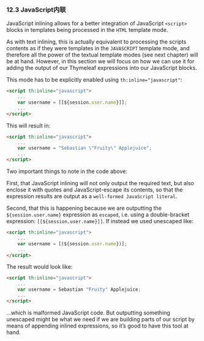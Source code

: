 ### 12.3 JavaScript内联

JavaScript inlining allows for a better integration of JavaScript `<script>` blocks in templates being processed in the `HTML` template mode.

As with text inlining, this is actually equivalent to processing the scripts contents as if they were templates in the `JAVASCRIPT` template mode, and therefore all the power of the textual template modes (see next chapter) will be at hand. However, in this section we will focus on how we can use it for adding the output of our Thymeleaf expressions into our JavaScript blocks.

This mode has to be explicitly enabled using `th:inline="javascript"`:
```html
<script th:inline="javascript">
    ...
    var username = [[${session.user.name}]];
    ...
</script>
```
This will result in:
```html
<script th:inline="javascript">
    ...
    var username = "Sebastian \"Fruity\" Applejuice";
    ...
</script>
```
Two important things to note in the code above:

First, that JavaScript inlining will not only output the required text, but also enclose it with quotes and JavaScript-escape its contents, so that the expression results are output as a `well-formed JavaScript literal`.

Second, that this is happening because we are outputting the `${session.user.name}` expression as `escaped`, i.e. using a double-bracket expression: `[[${session.user.name}]]`. If instead we used unescaped like:
```html
<script th:inline="javascript">
    ...
    var username = [(${session.user.name})];
    ...
</script>
```
The result would look like:
```html
<script th:inline="javascript">
    ...
    var username = Sebastian "Fruity" Applejuice;
    ...
</script>
```
…which is malformed JavaScript code. But outputting something unescaped might be what we need if we are building parts of our script by means of appending inlined expressions, so it’s good to have this tool at hand.